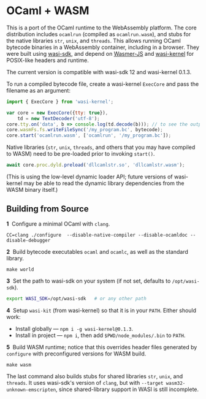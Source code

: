 # OCaml + WASM

This is a port of the OCaml runtime to the WebAssembly platform.
The core distribution includes `ocamlrun` (compiled as `ocamlrun.wasm`), and stubs for the native libraries `str`, `unix`, and `threads`.
This allows running OCaml bytecode binaries in a WebAssembly container, including in a browser.
They were built using [wasi-sdk](https://github.com/WebAssembly/wasi-sdk), and depend on [Wasmer-JS](https://github.com/wasmerio/wasmer-js) and [wasi-kernel](https://github.com/corwin-of-amber/wasi-kernel) for POSIX-like headers and runtime.

The current version is compatible with wasi-sdk 12 and wasi-kernel 0.1.3.

To run a compiled bytecode file, create a wasi-kernel `ExecCore` and pass the filename as an argument:
```js
import { ExecCore } from 'wasi-kernel';

var core = new ExecCore({tty: true}),
    td = new TextDecoder('utf-8');
core.tty.on('data', b => console.log(td.decode(b))); // to see the output
core.wasmFs.fs.writeFileSync('/my_program.bc', bytecode);
core.start('ocamlrun.wasm', ['ocamlrun', '/my_program.bc']);
```

Native libraries (`str`, `unix`, `threads`, and others that you may have compiled to WASM) need to be pre-loaded prior to invoking `start()`.
```js
await core.proc.dyld.preload('dllcamlstr.so', 'dllcamlstr.wasm');
```

(This is using the low-level dynamic loader API; future versions of wasi-kernel may be able to read the dynamic library dependencies from the WASM binary itself.)


## Building from Source

**1**  Configure a minimal OCaml with `clang`.
```
CC=clang ./configure  --disable-native-compiler --disable-ocamldoc --disable-debugger
```

**2**  Build bytecode executables `ocaml` and `ocamlc`, as well as the standard library.
```
make world
```

**3**  Set the path to wasi-sdk on your system (if not set, defaults to `/opt/wasi-sdk`).
```sh
export WASI_SDK=/opt/wasi-sdk   # or any other path
```

**4**  Setup `wasi-kit` (from wasi-kernel) so that it is in your `PATH`.
      Either should work:
 * Install globally — `npm i -g wasi-kernel@0.1.3`.
 * Install in project — `npm i`, then add `$PWD/node_modules/.bin` to `PATH`.

**5**  Build WASM runtime; notice that this overrides header files generated by `configure`
      with preconfigured versions for WASM build.
```
make wasm
```

The last command also builds stubs for shared libraries `str`, `unix`, and `threads`.
It uses wasi-sdk's version of `clang`, but with `--target wasm32-unknown-emscripten`,
since shared-library support in WASI is still incomplete.

